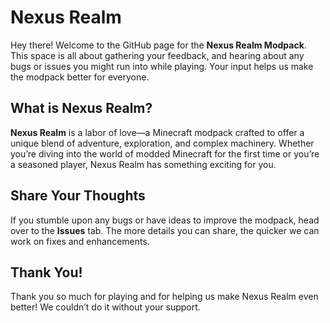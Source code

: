 # Nexus Realm

Hey there! Welcome to the GitHub page for the **Nexus Realm Modpack**. This space is all about gathering your feedback, and hearing about any bugs or issues you might run into while playing. Your input helps us make the modpack better for everyone.

## What is Nexus Realm?

**Nexus Realm** is a labor of love—a Minecraft modpack crafted to offer a unique blend of adventure, exploration, and complex machinery. Whether you’re diving into the world of modded Minecraft for the first time or you’re a seasoned player, Nexus Realm has something exciting for you.

## Share Your Thoughts

If you stumble upon any bugs or have ideas to improve the modpack, head over to the **Issues** tab. The more details you can share, the quicker we can work on fixes and enhancements.

## Thank You!

Thank you so much for playing and for helping us make Nexus Realm even better! We couldn’t do it without your support.
